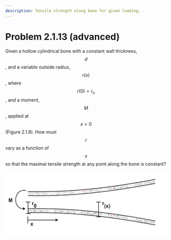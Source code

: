 ```yaml
---
description: Tensile strength along bone for given loading.
---
```


# Problem 2.1.13 (advanced)

Given a hollow cylindrical bone with a constant wall thickness, $$d$$, and a variable outside radius, $$r(x)$$, where $$r(0) = r_o$$, and a moment, $$M$$, applied at $$x=0$$ (Figure 2.1.8). How must $$r$$ vary as a function of $$x$$ so that the maximal tensile strength at any point along the bone is constant?

![Figure 2.1.8: Illustration of a hollow cylindrical bone and a moment acting on it.](<../../.gitbook/assets/example 2.1.13.JPG>)
